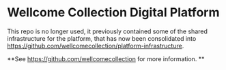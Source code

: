 # Wellcome Collection Digital Platform

This repo is no longer used, it previously contained some of the shared infrastructure for the platform, that has now been consolidated into https://github.com/wellcomecollection/platform-infrastructure.

**See https://github.com/wellcomecollection for more information.
**
